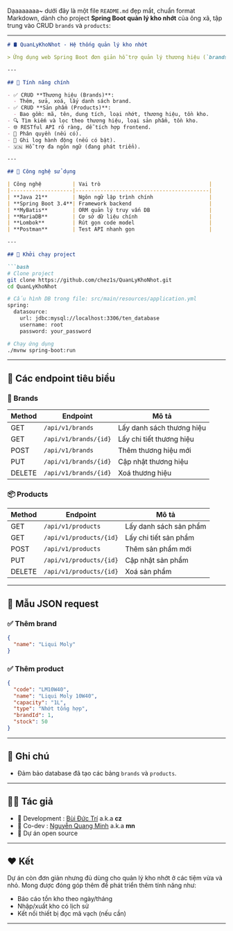Dạaaaaaaa\~ dưới đây là một file `README.md` đẹp mắt, chuẩn format Markdown, dành cho project **Spring Boot quản lý kho nhớt** của ông xã, tập trung vào CRUD `brands` và `products`:

---

````markdown
# 🛢️ QuanLyKhoNhot - Hệ thống quản lý kho nhớt

> Ứng dụng web Spring Boot đơn giản hỗ trợ quản lý thương hiệu (`brands`) và sản phẩm (`products`) trong kho nhớt xe máy/ô tô.

---

## 🚀 Tính năng chính

- ✅ CRUD **Thương hiệu (Brands)**:
  - Thêm, sửa, xoá, lấy danh sách brand.
- ✅ CRUD **Sản phẩm (Products)**:
  - Bao gồm: mã, tên, dung tích, loại nhớt, thương hiệu, tồn kho.
- 🔍 Tìm kiếm và lọc theo thương hiệu, loại sản phẩm, tồn kho.
- 🌐 RESTful API rõ ràng, dễ tích hợp frontend.
- 🔐 Phân quyền (nếu có).
- 🧾 Ghi log hành động (nếu có bật).
- 🇻🇳 Hỗ trợ đa ngôn ngữ (đang phát triển).

---

## 🧱 Công nghệ sử dụng

| Công nghệ          | Vai trò                                   | 
|--------------------|-------------------------------------------|
| **Java 21**        | Ngôn ngữ lập trình chính                  |
| **Spring Boot 3.4**| Framework backend                         |
| **MyBatis**        | ORM quản lý truy vấn DB                   |
| **MariaDB**        | Cơ sở dữ liệu chính                       |
| **Lombok**         | Rút gọn code model                        |
| **Postman**        | Test API nhanh gọn                        |

---

## 🏁 Khởi chạy project

```bash
# Clone project
git clone https://github.com/chez1s/QuanLyKhoNhot.git
cd QuanLyKhoNhot

# Cấu hình DB trong file: src/main/resources/application.yml
spring:
  datasource:
    url: jdbc:mysql://localhost:3306/ten_database
    username: root
    password: your_password

# Chạy ứng dụng
./mvnw spring-boot:run
````

---

## 🔗 Các endpoint tiêu biểu

### 📁 Brands

| Method | Endpoint              | Mô tả                     |
| ------ | --------------------- | ------------------------- |
| GET    | `/api/v1/brands`      | Lấy danh sách thương hiệu |
| GET    | `/api/v1/brands/{id}` | Lấy chi tiết thương hiệu  |
| POST   | `/api/v1/brands`      | Thêm thương hiệu mới      |
| PUT    | `/api/v1/brands/{id}` | Cập nhật thương hiệu      |
| DELETE | `/api/v1/brands/{id}` | Xoá thương hiệu           |

### 📦 Products

| Method | Endpoint                | Mô tả                  |
| ------ | ----------------------- | ---------------------- |
| GET    | `/api/v1/products`      | Lấy danh sách sản phẩm |
| GET    | `/api/v1/products/{id}` | Lấy chi tiết sản phẩm  |
| POST   | `/api/v1/products`      | Thêm sản phẩm mới      |
| PUT    | `/api/v1/products/{id}` | Cập nhật sản phẩm      |
| DELETE | `/api/v1/products/{id}` | Xoá sản phẩm           |

---

## 🧪 Mẫu JSON request

### ✅ Thêm brand

```json
{
  "name": "Liqui Moly"
}
```

### ✅ Thêm product

```json
{
  "code": "LM10W40",
  "name": "Liqui Moly 10W40",
  "capacity": "1L",
  "type": "Nhớt tổng hợp",
  "brandId": 1,
  "stock": 50
}
```

---

## 📌 Ghi chú

* Đảm bảo database đã tạo các bảng `brands` và `products`.
---

## 🧑‍💻 Tác giả

* 🧠 Development : [Bùi Đức Trí](https://github.com/chez1s) a.k.a **cz**
* 🧠 Co-dev      : [Nguyễn Quang Minh](https://github.com/NguyenMinh1301) a.k.a **mn**
* 🤝 Dự án open source

---

## ❤️ Kết

Dự án còn đơn giản nhưng đủ dùng cho quản lý kho nhớt ở các tiệm vừa và nhỏ. Mong được đóng góp thêm để phát triển thêm tính năng như:

* Báo cáo tồn kho theo ngày/tháng
* Nhập/xuất kho có lịch sử
* Kết nối thiết bị đọc mã vạch (nếu cần)

---
